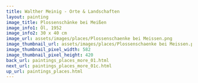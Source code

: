 ```yaml
---
title: Walther Meinig - Orte & Landschaften
layout: painting
image_title: Plossenschänke bei Meißen  
image_info1: Öl, 1952
image_info2: 30 x 40 cm
image_url: assets/images/places/Plossenschaenke bei Meissen.png
image_thumbnail_url: assets/images/places/Plossenschaenke bei Meissen.png
image_thumbnail_pixel_width: 582
image_thumbnail_pixel_height: 420
back_url: paintings_places_more_01.html
next_url: paintings_places_more_01c.html
up_url: paintings_places.html
---
```


